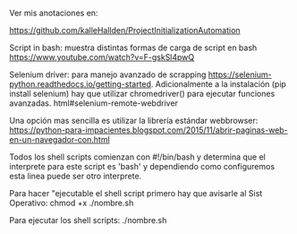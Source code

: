 Ver mis anotaciones en: 

https://github.com/kalleHallden/ProjectInitializationAutomation

Script in bash: muestra distintas formas de carga de script en bash
https://www.youtube.com/watch?v=F-gskSl4pwQ

Selenium driver: para manejo avanzado de scrapping 
https://selenium-python.readthedocs.io/getting-started.
Adicionalmente a la instalación (pip install selenium) hay que utilizar chromedriver() para ejecutar funciones avanzadas.
html#selenium-remote-webdriver

Una opción mas sencilla es utilizar la librería estándar webbrowser: https://python-para-impacientes.blogspot.com/2015/11/abrir-paginas-web-en-un-navegador-con.html


Todos los shell scripts comienzan con #!/bin/bash y determina que el interprete para este script es 'bash' y dependiendo como configuremos esta linea puede ser otro interprete.

Para hacer "ejecutable el shell script primero hay que avisarle al Sist Operativo: chmod +x ./nombre.sh

Para ejecutar los shell scripts: ./nombre.sh